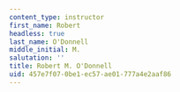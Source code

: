 ```yaml
---
content_type: instructor
first_name: Robert
headless: true
last_name: O'Donnell
middle_initial: M.
salutation: ''
title: Robert M. O'Donnell
uid: 457e7f07-0be1-ec57-ae01-777a4e2aaf86
---
```

